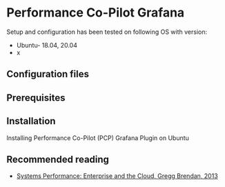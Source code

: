 # Performance Co-Pilot Grafana

Setup and configuration has been tested on following OS with version:

+ Ubuntu- 18.04, 20.04
+ x

## Configuration files

## Prerequisites

## Installation

Installing Performance Co-Pilot (PCP) Grafana Plugin on Ubuntu

## Recommended reading <Badge text="affiliate links" type="warning"/>

* [Systems Performance: Enterprise and the Cloud, Gregg Brendan, 2013](https://amzn.to/33sX733)
